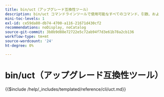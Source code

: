 ```yaml
---
title: bin/uct（アップグレード互換性ツール）
description: bin/uct コマンドラインツールで使用可能なすべてのコマンド、引数、およびオプションについて説明します。
mini-toc-levels: 1
exl-id: ce59da80-db74-4700-a116-21671d430cf2
recommendations: noDisplay, noCatalog
source-git-commit: 3b8b9d88e72722e5c72ab94f7d3e61b78a2cb136
workflow-type: tm+mt
source-wordcount: '24'
ht-degree: 0%

---
```


# bin/uct（アップグレード互換性ツール）

{{$include /help/_includes/templated/reference/cli/uct.md}}
